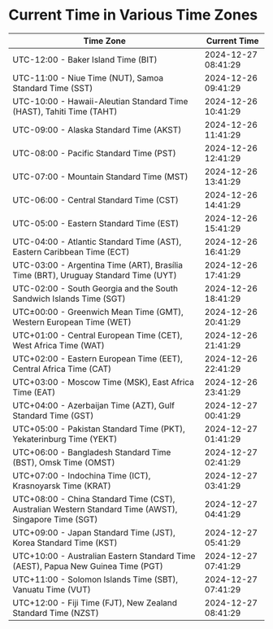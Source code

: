 # Current Time in Various Time Zones

| Time Zone | Current Time |
|-----------|--------------|
| UTC-12:00 - Baker Island Time (BIT) | 2024-12-27 08:41:29 |
| UTC-11:00 - Niue Time (NUT), Samoa Standard Time (SST) | 2024-12-26 09:41:29 |
| UTC-10:00 - Hawaii-Aleutian Standard Time (HAST), Tahiti Time (TAHT) | 2024-12-26 10:41:29 |
| UTC-09:00 - Alaska Standard Time (AKST) | 2024-12-26 11:41:29 |
| UTC-08:00 - Pacific Standard Time (PST) | 2024-12-26 12:41:29 |
| UTC-07:00 - Mountain Standard Time (MST) | 2024-12-26 13:41:29 |
| UTC-06:00 - Central Standard Time (CST) | 2024-12-26 14:41:29 |
| UTC-05:00 - Eastern Standard Time (EST) | 2024-12-26 15:41:29 |
| UTC-04:00 - Atlantic Standard Time (AST), Eastern Caribbean Time (ECT) | 2024-12-26 16:41:29 |
| UTC-03:00 - Argentina Time (ART), Brasília Time (BRT), Uruguay Standard Time (UYT) | 2024-12-26 17:41:29 |
| UTC-02:00 - South Georgia and the South Sandwich Islands Time (SGT) | 2024-12-26 18:41:29 |
| UTC±00:00 - Greenwich Mean Time (GMT), Western European Time (WET) | 2024-12-26 20:41:29 |
| UTC+01:00 - Central European Time (CET), West Africa Time (WAT) | 2024-12-26 21:41:29 |
| UTC+02:00 - Eastern European Time (EET), Central Africa Time (CAT) | 2024-12-26 22:41:29 |
| UTC+03:00 - Moscow Time (MSK), East Africa Time (EAT) | 2024-12-26 23:41:29 |
| UTC+04:00 - Azerbaijan Time (AZT), Gulf Standard Time (GST) | 2024-12-27 00:41:29 |
| UTC+05:00 - Pakistan Standard Time (PKT), Yekaterinburg Time (YEKT) | 2024-12-27 01:41:29 |
| UTC+06:00 - Bangladesh Standard Time (BST), Omsk Time (OMST) | 2024-12-27 02:41:29 |
| UTC+07:00 - Indochina Time (ICT), Krasnoyarsk Time (KRAT) | 2024-12-27 03:41:29 |
| UTC+08:00 - China Standard Time (CST), Australian Western Standard Time (AWST), Singapore Time (SGT) | 2024-12-27 04:41:29 |
| UTC+09:00 - Japan Standard Time (JST), Korea Standard Time (KST) | 2024-12-27 05:41:29 |
| UTC+10:00 - Australian Eastern Standard Time (AEST), Papua New Guinea Time (PGT) | 2024-12-27 07:41:29 |
| UTC+11:00 - Solomon Islands Time (SBT), Vanuatu Time (VUT) | 2024-12-27 07:41:29 |
| UTC+12:00 - Fiji Time (FJT), New Zealand Standard Time (NZST) | 2024-12-27 08:41:29 |
